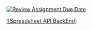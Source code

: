[![Review Assignment Due Date](https://classroom.github.com/assets/deadline-readme-button-24ddc0f5d75046c5622901739e7c5dd533143b0c8e959d652212380cedb1ea36.svg)](https://classroom.github.com/a/yZWC7OmO)

[![Spreadsheet API BackEnd]](https://docs.google.com/spreadsheets/d/19tr8bLxGFblhAMAkLogHAp7hBPkiJwyDqQB-ZvflJp0/edit?usp=sharing)
